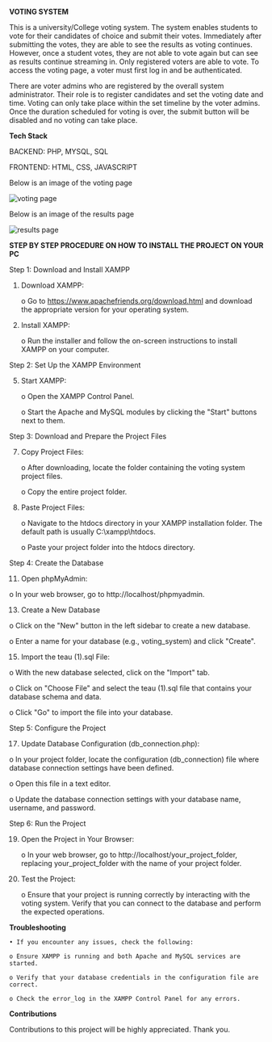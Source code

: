 **VOTING SYSTEM**

This is a university/College voting system. The system enables students to vote for their candidates of choice and submit their votes. Immediately after submitting the votes, they are able to see the results as voting continues. However, once a student votes, they are not able to vote again but can see as results continue streaming in. Only registered voters are able to vote. To access the voting page, a voter must first log in and be authenticated.

There are voter admins who are registered by the overall system administrator. Their role is to register candidates and set the voting date and time. Voting can only take place within the set timeline by the voter admins. Once the duration scheduled for voting is over, the submit button will be disabled and no voting can take place.

**Tech Stack**

BACKEND: PHP, MYSQL, SQL

FRONTEND: HTML, CSS, JAVASCRIPT


Below is an image of the voting page

![voting page](https://github.com/user-attachments/assets/eb72b77c-1458-4cdd-804f-0d402721c27c)

Below is an image of the results page

![results page](https://github.com/user-attachments/assets/d6b43341-ff4f-4aed-8a9d-b0773218d556)

**STEP BY STEP PROCEDURE ON HOW TO INSTALL THE PROJECT ON YOUR PC**

Step 1: Download and Install XAMPP

1. Download XAMPP:
   
   o Go to https://www.apachefriends.org/download.html and download the appropriate version for your operating system.
   
3. Install XAMPP:

    o Run the installer and follow the on-screen instructions to install XAMPP on your computer.
   
Step 2: Set Up the XAMPP Environment
   
5. Start XAMPP:
   
   o Open the XAMPP Control Panel.
   
   o Start the Apache and MySQL modules by clicking the "Start" buttons next to them.
   
Step 3: Download and Prepare the Project Files
   
7. Copy Project Files:
   
   o After downloading, locate the folder containing the voting system project files.
   
   o Copy the entire project folder.
   
9. Paste Project Files:
    
   o Navigate to the htdocs directory in your XAMPP installation folder. The default path is usually C:\xampp\htdocs.
   
   o Paste your project folder into the htdocs directory.
   
Step 4: Create the Database
   
11. Open phpMyAdmin:
    
   o In your web browser, go to http://localhost/phpmyadmin.
   
13. Create a New Database
    
   o Click on the "New" button in the left sidebar to create a new database.
   
   o Enter a name for your database (e.g., voting_system) and click "Create".
   
15. Import the teau (1).sql File:
    
   o With the new database selected, click on the "Import" tab.
   
   o Click on "Choose File" and select the teau (1).sql file that contains your database schema and data.
   
   o Click "Go" to import the file into your database.
   
Step 5: Configure the Project

17. Update Database Configuration (db_connection.php):
    
   o In your project folder, locate the configuration (db_connection) file where database connection settings have been defined.
   
   o Open this file in a text editor.
   
   o Update the database connection settings with your database name, username, and password.
   
Step 6: Run the Project

19. Open the Project in Your Browser:
    
    o In your web browser, go to http://localhost/your_project_folder, replacing your_project_folder with the name of your project folder.
    
21. Test the Project:
    
    o Ensure that your project is running correctly by interacting with the voting system. Verify that you can connect to the database and perform the expected operations.
    
**Troubleshooting**
    
    • If you encounter any issues, check the following:
    
    o Ensure XAMPP is running and both Apache and MySQL services are started.
    
    o Verify that your database credentials in the configuration file are correct.
    
    o Check the error_log in the XAMPP Control Panel for any errors.

**Contributions**

Contributions to this project will be highly appreciated. Thank you.

